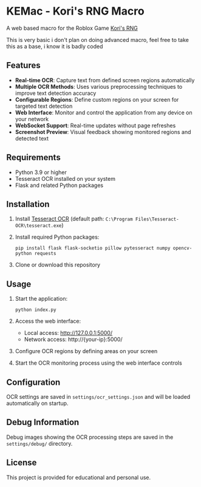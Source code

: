 # KEMac - Kori's RNG Macro

A web based macro for the Roblox Game [Kori's RNG](https://www.roblox.com/games/75221514607466)

This is very basic i don't plan on doing advanced macro, feel free to take this as a base, i know it is badly coded

## Features

- **Real-time OCR**: Capture text from defined screen regions automatically
- **Multiple OCR Methods**: Uses various preprocessing techniques to improve text detection accuracy
- **Configurable Regions**: Define custom regions on your screen for targeted text detection
- **Web Interface**: Monitor and control the application from any device on your network
- **WebSocket Support**: Real-time updates without page refreshes
- **Screenshot Preview**: Visual feedback showing monitored regions and detected text

## Requirements

- Python 3.9 or higher
- Tesseract OCR installed on your system
- Flask and related Python packages

## Installation

1. Install [Tesseract OCR](https://github.com/tesseract-ocr/tesseract) (default path: `C:\Program Files\Tesseract-OCR\tesseract.exe`)

2. Install required Python packages:
   ```
   pip install flask flask-socketio pillow pytesseract numpy opencv-python requests
   ```

3. Clone or download this repository

## Usage

1. Start the application:
   ```
   python index.py
   ```

2. Access the web interface:
   - Local access: http://127.0.0.1:5000/
   - Network access: http://{your-ip}:5000/

3. Configure OCR regions by defining areas on your screen

4. Start the OCR monitoring process using the web interface controls

## Configuration

OCR settings are saved in `settings/ocr_settings.json` and will be loaded automatically on startup.

## Debug Information

Debug images showing the OCR processing steps are saved in the `settings/debug/` directory.

## License

This project is provided for educational and personal use.